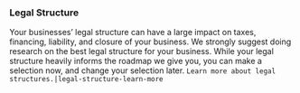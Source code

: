 ---
---

### Legal Structure

Your businesses’ legal structure can have a large impact on taxes, financing, liability, and closure of your business. We strongly suggest doing research on the best legal structure for your business. While your legal structure heavily informs the roadmap we give you, you can make a selection now, and change your selection later. `Learn more about legal structures.|legal-structure-learn-more`
